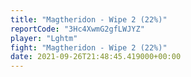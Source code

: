 ```yaml
---
title: "Magtheridon - Wipe 2 (22%)"
reportCode: "3Hc4XwmG2gfLWJYZ"
player: "Lghtm"
fight: "Magtheridon - Wipe 2 (22%)"
date: 2021-09-26T21:48:45.419000+00:00
---
```

